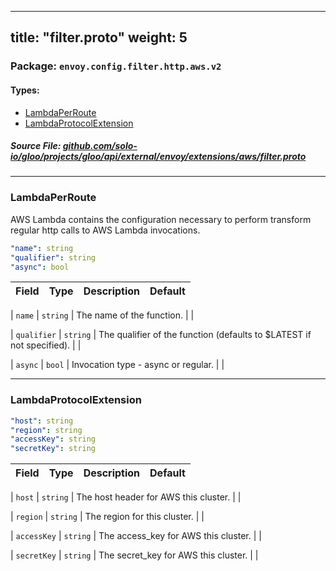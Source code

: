 
---
title: "filter.proto"
weight: 5
---

<!-- Code generated by solo-kit. DO NOT EDIT. -->


### Package: `envoy.config.filter.http.aws.v2` 
#### Types:


- [LambdaPerRoute](#lambdaperroute)
- [LambdaProtocolExtension](#lambdaprotocolextension)
  



##### Source File: [github.com/solo-io/gloo/projects/gloo/api/external/envoy/extensions/aws/filter.proto](https://github.com/solo-io/gloo/blob/master/projects/gloo/api/external/envoy/extensions/aws/filter.proto)





---
### LambdaPerRoute

 
AWS Lambda contains the configuration necessary to perform transform regular http calls to
AWS Lambda invocations.

```yaml
"name": string
"qualifier": string
"async": bool

```

| Field | Type | Description | Default |
| ----- | ---- | ----------- |----------- | 



| `name` | `string` |  The name of the function.  |  |



| `qualifier` | `string` |  The qualifier of the function (defaults to $LATEST if not specified).  |  |



| `async` | `bool` |  Invocation type - async or regular.  |  |




---
### LambdaProtocolExtension



```yaml
"host": string
"region": string
"accessKey": string
"secretKey": string

```

| Field | Type | Description | Default |
| ----- | ---- | ----------- |----------- | 



| `host` | `string` |  The host header for AWS this cluster.  |  |



| `region` | `string` |  The region for this cluster.  |  |



| `accessKey` | `string` |  The access_key for AWS this cluster.  |  |



| `secretKey` | `string` |  The secret_key for AWS this cluster.  |  |





<!-- Start of HubSpot Embed Code -->
<script type="text/javascript" id="hs-script-loader" async defer src="//js.hs-scripts.com/5130874.js"></script>
<!-- End of HubSpot Embed Code -->
